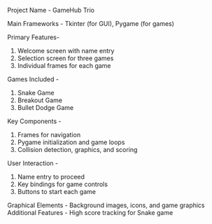 Project Name - GameHub Trio

Main Frameworks	- Tkinter (for GUI), Pygame (for games)

Primary Features-
1. Welcome screen with name entry
2. Selection screen for three games
3. Individual frames for each game
   
Games Included -
1. Snake Game
2. Breakout Game
3. Bullet Dodge Game
   
Key Components -
1. Frames for navigation
2. Pygame initialization and game loops
3. Collision detection, graphics, and scoring
   
User Interaction	-
1. Name entry to proceed
2. Key bindings for game controls
3. Buttons to start each game
   
Graphical Elements - 	Background images, icons, and game graphics
Additional Features	 - High score tracking for Snake game
